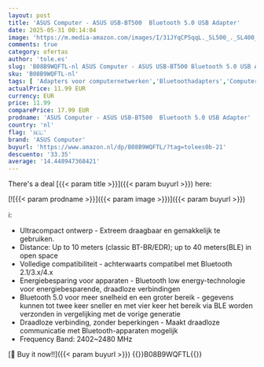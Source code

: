 ```yaml
---
layout: post
title: 'ASUS Computer - ASUS USB-BT500  Bluetooth 5.0 USB Adapter'
date: 2025-05-31 00:14:04
image: 'https://m.media-amazon.com/images/I/31JYqCP5qqL._SL500_._SL400_.jpg'
comments: true
category: ofertas
author: 'tole.es'
slug: 'B08B9WQFTL-nl ASUS Computer - ASUS USB-BT500 Bluetooth 5.0 USB Adapter'
sku: 'B08B9WQFTL-nl'
tags: [ 'Adapters voor computernetwerken','Bluetoothadapters','Computers, onderdelen & accessoires','Elektronica','Netwerkapparaten','asus computer','🇳🇱', ]
actualPrice: 11.99 EUR
currency: EUR
price: 11.99
comparePrice: 17.99 EUR
prodname: 'ASUS Computer - ASUS USB-BT500  Bluetooth 5.0 USB Adapter'
country: 'nl'
flag: '🇳🇱'
brand: 'ASUS Computer'
buyurl: 'https://www.amazon.nl/dp/B08B9WQFTL/?tag=tolees0b-21'
descuento: '33.35'
average: '14.448947368421'
---
```


There's a deal [{{< param title >}}]({{< param buyurl >}})  here:

[![{{< param prodname >}}]({{< param image >}})]({{< param buyurl >}})

ℹ️:

- Ultracompact ontwerp - Extreem draagbaar en gemakkelijk te gebruiken.
- Distance: Up to 10 meters (classic BT-BR/EDR); up to 40 meters(BLE) in open space
- Volledige compatibiliteit - achterwaarts compatibel met Bluetooth 2.1/3.x/4.x
- Energiebesparing voor apparaten - Bluetooth low energy-technologie voor energiebesparende, draadloze verbindingen
- Bluetooth 5.0 voor meer snelheid en een groter bereik - gegevens kunnen tot twee keer sneller en met vier keer het bereik via BLE worden verzonden in vergelijking met de vorige generatie
- Draadloze verbinding, zonder beperkingen - Maakt draadloze communicatie met Bluetooth-apparaten mogelijk
- Frequency Band: 2402~2480 MHz

[🛒 Buy it now!!]({{< param buyurl >}})
{{<world>}}B08B9WQFTL{{</world>}}

